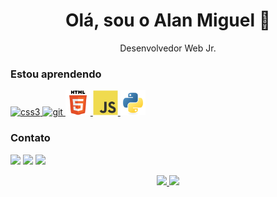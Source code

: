 <h1 align='center'>
  Olá, sou o Alan Miguel 👋
</h1>
<p align='center'>
  Desenvolvedor Web Jr.
</p>

<h3 align="left">Estou aprendendo</h3>
<p align="left"> <a href="https://www.w3schools.com/css/" target="_blank" rel="noreferrer"> <img src="https://cdn.jsdelivr.net/gh/devicons/devicon/icons/css3/css3-original.svg" alt="css3" width="40" height="40"/> </a> <a href="https://git-scm.com/" target="_blank" rel="noreferrer"> <img src="https://www.vectorlogo.zone/logos/git-scm/git-scm-icon.svg" alt="git" width="40" height="40"/> </a> <a href="https://www.w3.org/html/" target="_blank" rel="noreferrer"> <img src="https://raw.githubusercontent.com/devicons/devicon/master/icons/html5/html5-original-wordmark.svg" alt="html5" width="40" height="40"/> </a> <a href="https://developer.mozilla.org/en-US/docs/Web/JavaScript" target="_blank" rel="noreferrer"> <img src="https://raw.githubusercontent.com/devicons/devicon/master/icons/javascript/javascript-original.svg" alt="javascript" width="40" height="40"/> </a> <a href="https://www.python.org" target="_blank" rel="noreferrer"> <img src="https://raw.githubusercontent.com/devicons/devicon/master/icons/python/python-original.svg" alt="python" width="40" height="40"/> </a> </p>


<h3 align="left">Contato</h3>
<p align="left">
<a href="https://www.linkedin.com/in/alangurjon/" target="_blank"><img loading="lazy" src="https://img.shields.io/badge/-LinkedIn-%230077B5?style=for-the-badge&logo=linkedin&logoColor=white" target="_blank"></a>  
<a href="https://instagram.com/gurjonzito" target="_blank"><img loading="lazy" src="https://img.shields.io/badge/-Instagram-%23E4405F?style=for-the-badge&logo=instagram&logoColor=white" target="_blank"></a>
<a href = "mailto:alangurjon@gmail.com"><img loading="lazy" src="https://img.shields.io/badge/Gmail-D14836?style=for-the-badge&logo=gmail&logoColor=white" target="_blank"></a>

</p>

<p align='center'>
<a href="https://github.com/gurjonzito">
<img loading="lazy" height="180em" src="https://github-readme-stats.vercel.app/api/top-langs/?username=gurjonzito&layout=compact&langs_count=7&theme=dracula"/>
<img loading="lazy" height="180em" src="https://github-readme-stats.vercel.app/api?username=gurjonzito&show_icons=true&theme=dracula&include_all_commits=true&count_private=true"/>
</p>
